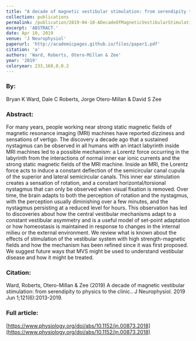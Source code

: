 ```yaml
---
title: "A decade of magnetic vestibular stimulation: from serendipity to physics to the clinic."
collection: publications
permalink: /publication/2019-04-10-ADecadeOfMagneticVestibularStimulation_FromSerendipityToPhysics
excerpt: 'ABSTRACT.'
date: Apr 10, 2019
venue: 'J Neurophysiol'
paperurl: 'http://academicpages.github.io/files/paper1.pdf'
citation: 'a'
authors: 'Ward, Roberts, Otero-Millan & Zee'
year: '2019'
coloryear: 233,168,0,0.2
---
```


### By: 
Bryan K Ward, Dale C Roberts, Jorge Otero-Millan & David S Zee

### Abstract: 
For many years, people working near strong static magnetic fields of magnetic resonance imaging (MRI) machines have reported dizziness and sensations of vertigo. The discovery a decade ago that a sustained nystagmus can be observed in all humans with an intact labyrinth inside MRI machines led to a possible mechanism: a Lorentz force occurring in the labyrinth from the interactions of normal inner ear ionic currents and the strong static magnetic fields of the MRI machine. Inside an MRI, the Lorentz force acts to induce a constant deflection of the semicircular canal cupula of the superior and lateral semicircular canals. This inner ear stimulation creates a sensation of rotation, and a constant horizontal/torsional nystagmus that can only be observed when visual fixation is removed. Over time, the brain adapts to both the perception of rotation and the nystagmus, with the perception usually diminishing over a few minutes, and the nystagmus persisting at a reduced level for hours. This observation has led to discoveries about how the central vestibular mechanisms adapt to a constant vestibular asymmetry and is a useful model of set-point adaptation or how homeostasis is maintained in response to changes in the internal milieu or the external environment. We review what is known about the effects of stimulation of the vestibular system with high strength-magnetic fields and how the mechanism has been refined since it was first proposed. We suggest future ways that MVS might be used to understand vestibular disease and how it might be treated.

### Citation: 
Ward, Roberts, Otero-Millan & Zee (2019) A decade of magnetic vestibular stimulation: from serendipity to physics to the clinic.. J Neurophysiol. 2019 Jun 1;121(6):2013-2019. 

### Full article: 
[https://www.physiology.org/doi/abs/10.1152/jn.00873.2018](https://www.physiology.org/doi/abs/10.1152/jn.00873.2018)
